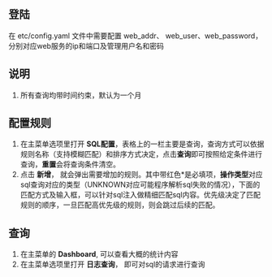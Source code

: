 ## 登陆
在 etc/config.yaml 文件中需要配置 web_addr、 web_user、web_password，分别对应web服务的ip和端口及管理用户名和密码

## 说明
1. 所有查询均带时间约束，默认为一个月

## 配置规则
1. 在主菜单选项里打开 **SQL配置**，表格上的一栏主要是查询，查询方式可以依据规则名称（支持模糊匹配）和排序方式决定，点击**查询**即可按照给定条件进行查询，**重置**会将查询条件清空。
2. 点击 **新增**， 就会弹出需要增加的规则。其中带红色*是必填项，**操作类型**对应sql查询对应的类型（UNKNOWN对应可能程序解析sql失败的情况），下面的匹配方式及输入框，可以针对sql注入做精细匹配sql内容。优先级决定了匹配规则的顺序，一旦匹配高优先级的规则，则会跳过后续的匹配。

## 查询
1. 在主菜单的 **Dashboard**, 可以查看大概的统计内容
2. 在主菜单选项里打开 **日志查询**， 即可对sql的请求进行查询
